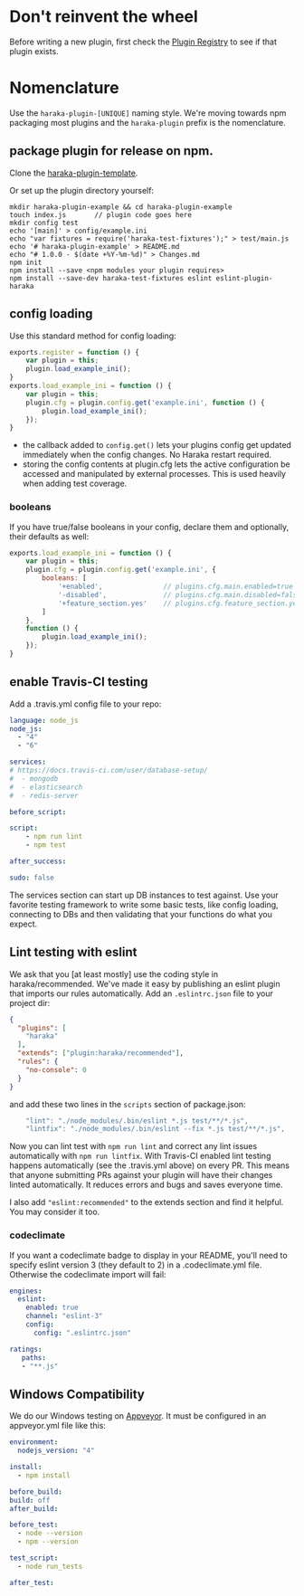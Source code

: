 # Don't reinvent the wheel

Before writing a new plugin, first check the [Plugin Registry](https://github.com/haraka/Haraka/blob/master/Plugins.md) to see if that plugin exists.

# Nomenclature

Use the `haraka-plugin-[UNIQUE]` naming style. We're moving towards npm packaging most plugins and the `haraka-plugin` prefix is the nomenclature.

## package plugin for release on npm.

Clone the [haraka-plugin-template](https://github.com/haraka/haraka-plugin-template).

Or set up the plugin directory yourself:

````
mkdir haraka-plugin-example && cd haraka-plugin-example
touch index.js       // plugin code goes here
mkdir config test
echo '[main]' > config/example.ini
echo "var fixtures = require('haraka-test-fixtures');" > test/main.js
echo '# haraka-plugin-example' > README.md
echo "# 1.0.0 - $(date +%Y-%m-%d)" > Changes.md
npm init
npm install --save <npm modules your plugin requires>
npm install --save-dev haraka-test-fixtures eslint eslint-plugin-haraka
````

## config loading

Use this standard method for config loading:

```js
exports.register = function () {
    var plugin = this;
    plugin.load_example_ini();
}
exports.load_example_ini = function () {
    var plugin = this;
    plugin.cfg = plugin.config.get('example.ini', function () {
        plugin.load_example_ini();
    });
}
```

- the callback added to `config.get()` lets your plugins config get updated immediately when the config changes. No Haraka restart required.
- storing the config contents at plugin.cfg lets the active configuration be accessed and manipulated by external processes. This is used heavily when adding test coverage.

### booleans

If you have true/false booleans in your config, declare them and optionally, their defaults as well:

```js
exports.load_example_ini = function () {
    var plugin = this;
    plugin.cfg = plugin.config.get('example.ini', {
        booleans: [
            '+enabled',               // plugins.cfg.main.enabled=true
            '-disabled',              // plugins.cfg.main.disabled=false
            '+feature_section.yes'    // plugins.cfg.feature_section.yes=true
        ]
    },
    function () {
        plugin.load_example_ini();
    });
}
```

## enable Travis-CI testing

Add a .travis.yml config file to your repo:

```yaml
language: node_js
node_js:
  - "4"
  - "6"

services:
# https://docs.travis-ci.com/user/database-setup/
#  - mongodb
#  - elasticsearch
#  - redis-server

before_script:

script:
    - npm run lint
    - npm test

after_success:

sudo: false
```

The services section can start up DB instances to test against. Use your favorite testing framework to write some basic tests, like config loading, connecting to DBs and then validating that your functions do what you expect.

## Lint testing with eslint

We ask that you [at least mostly] use the coding style in haraka/recommended. We've made it easy by publishing an eslint plugin that imports our rules automatically. Add an `.eslintrc.json` file to your project dir:

```json
{
  "plugins": [
    "haraka"
  ],
  "extends": ["plugin:haraka/recommended"],
  "rules": {
    "no-console": 0
  }
}
```

and add these two lines in the `scripts` section of package.json:

```js
    "lint": "./node_modules/.bin/eslint *.js test/**/*.js",
    "lintfix": "./node_modules/.bin/eslint --fix *.js test/**/*.js",
```

Now you can lint test with `npm run lint` and correct any lint issues automatically with `npm run lintfix`. With Travis-CI enabled lint testing happens automatically (see the .travis.yml above) on every PR. This means that anyone submitting PRs against your plugin will have their changes linted automatically. It reduces errors and bugs and saves everyone time.

I also add `"eslint:recommended"` to the extends section and find it helpful. You may consider it too.

### codeclimate

If you want a codeclimate badge to display in your README, you'll need to specify eslint version 3 (they default to 2) in a .codeclimate.yml file. Otherwise the codeclimate import will fail:

```yaml
engines: 
  eslint:
    enabled: true
    channel: "eslint-3"
    config:
      config: ".eslintrc.json"

ratings:
   paths:
   - "**.js"
```

## Windows Compatibility

We do our Windows testing on [Appveyor](https://www.appveyor.com). It must be configured in an appveyor.yml file like this:

```yaml
environment:
  nodejs_version: "4"

install:
  - npm install

before_build:
build: off
after_build:

before_test:
  - node --version
  - npm --version

test_script:
  - node run_tests

after_test:
```